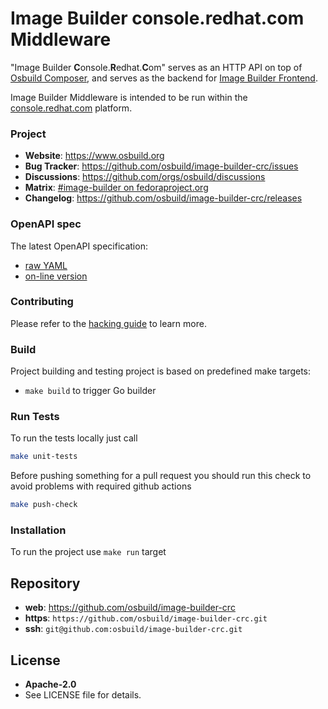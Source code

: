 # Image Builder console.redhat.com Middleware

"Image Builder **C**onsole.**R**edhat.**C**om" serves as
an HTTP API on top of [Osbuild Composer](https://github.com/osbuild/osbuild-composer),
and serves as the backend for [Image Builder Frontend](https://github.com/osbuild/image-builder-frontend/).

Image Builder Middleware is intended to be run within the
[console.redhat.com](https://console.redhat.com/insights/image-builder) platform.

### Project

 * **Website**: <https://www.osbuild.org>
 * **Bug Tracker**: <https://github.com/osbuild/image-builder-crc/issues>
 * **Discussions**: https://github.com/orgs/osbuild/discussions
 * **Matrix**: [#image-builder on fedoraproject.org](https://matrix.to/#/#image-builder:fedoraproject.org)
 * **Changelog**: <https://github.com/osbuild/image-builder-crc/releases>

### OpenAPI spec

The latest OpenAPI specification:

* [raw YAML](https://github.com/osbuild/image-builder-crc/blob/main/internal/v1/api.yaml)
* [on-line version](https://redocly.github.io/redoc/?url=https://raw.githubusercontent.com/osbuild/image-builder-crc/main/internal/v1/api.yaml)

### Contributing

Please refer to the [hacking guide](HACKING.md) to learn more.

### Build

Project building and testing project is based on predefined make targets:

 * `make build` to trigger Go builder

### Run Tests

To run the tests locally just call

```sh
make unit-tests
```

Before pushing something for a pull request you should run this check to avoid problems with required github actions

```sh
make push-check
```

### Installation

To run the project use `make run` target

## Repository

 - **web**:   <https://github.com/osbuild/image-builder-crc>
 - **https**: `https://github.com/osbuild/image-builder-crc.git`
 - **ssh**:   `git@github.com:osbuild/image-builder-crc.git`

## License

 - **Apache-2.0**
 - See LICENSE file for details.

